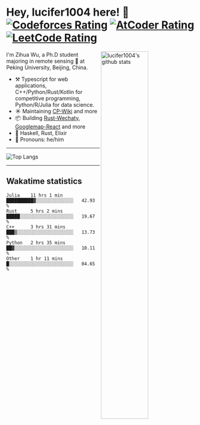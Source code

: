 # Hey, lucifer1004 here! :wave: [![Codeforces Rating](https://cp-logo.vercel.app/codeforces/lucifer1004)](https://codeforces.com/profile/lucifer1004) [![AtCoder Rating](https://cp-logo.vercel.app/atcoder/lucifer1004)](https://atcoder.jp/users/lucifer1004) [![LeetCode Rating](https://cp-logo.vercel.app/leetcode/lucifer1004)](https://leetcode-cn.com/u/lucifer1004/)

<img width="50%" align="right" alt="lucifer1004's github stats" src="https://github-readme-stats.vercel.app/api?username=lucifer1004&show_icons=true">

I'm Zihua Wu, a Ph.D student majoring in remote sensing :satellite: at Peking University, Beijing, China.

- :hammer_and_pick: Typescript for web applications, C++/Python/Rust/Kotlin for competitive programming, Python/R/Julia for data science.
- :sunny: Maintaining [CP-Wiki](https://cp-wiki.vercel.app) and more 
- :package: Building [Rust-Wechaty](https://github.com/wechaty/rust-wechaty), [Googlemap-React](https://github.com/googlemap-react/googlemap-react) and more
- :seedling: Haskell, Rust, Elixir
- :man: Pronouns: he/him

---

![Top Langs](https://github-readme-stats.vercel.app/api/top-langs/?username=lucifer1004&layout=compact)

---

## Wakatime statistics

<!--START_SECTION:waka-->
```text
Julia    11 hrs 1 min    ██████████▓░░░░░░░░░░░░░░   42.93 % 
Rust     5 hrs 2 mins    █████░░░░░░░░░░░░░░░░░░░░   19.67 % 
C++      3 hrs 31 mins   ███▒░░░░░░░░░░░░░░░░░░░░░   13.73 % 
Python   2 hrs 35 mins   ██▓░░░░░░░░░░░░░░░░░░░░░░   10.11 % 
Other    1 hr 11 mins    █░░░░░░░░░░░░░░░░░░░░░░░░   04.65 % 
```
<!--END_SECTION:waka-->
